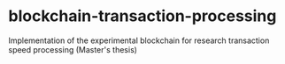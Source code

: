 # blockchain-transaction-processing

Implementation of the experimental blockchain for research transaction speed processing (Master's thesis)
